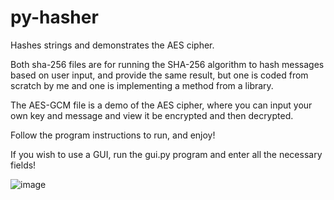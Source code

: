 # py-hasher
Hashes strings and demonstrates the AES cipher.

Both sha-256 files are for running the SHA-256 algorithm to hash messages based on user  input, and provide the same result, but one is coded from scratch by me and one is implementing a method from a library.

The AES-GCM file is a demo of the AES cipher, where you can input your own key and message and view it be encrypted and then decrypted. 

Follow the program instructions to run, and enjoy!

If you wish to use a GUI, run the gui.py program and enter all the necessary fields!

![image](https://github.com/user-attachments/assets/b1b7b7b6-e2d0-4507-acb3-2c86a790551e)
